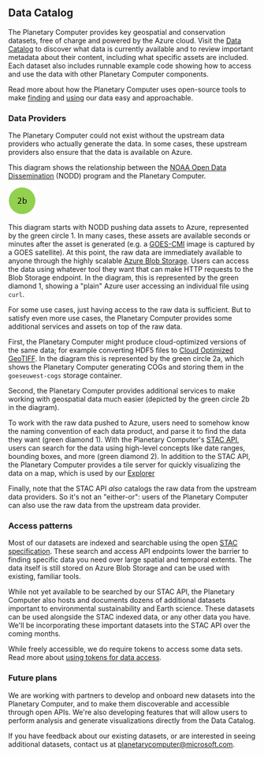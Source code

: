 ## Data Catalog

The Planetary Computer provides key geospatial and conservation datasets,
free of charge and powered by the Azure cloud. Visit the [Data
Catalog](https://planetarycomputer.microsoft.com/catalog) to discover what
data is currently available and to review important metadata about their
content, including what specific assets are included. Each dataset also
includes runnable example code showing how to access and use the data with
other Planetary Computer components.

Read more about how the Planetary Computer uses open-source tools to make
[finding](../quickstarts/reading-stac.ipynb) and [using](./computing.md) our
data easy and approachable.

### Data Providers

The Planetary Computer could not exist without the upstream data providers who
actually generate the data. In some cases, these upstream providers also ensure
that the data is available on Azure.

This diagram shows the relationship between the
[NOAA Open Data Dissemination](https://www.noaa.gov/information-technology/open-data-dissemination)
(NODD) program and the Planetary Computer.

![NODD Diagram](./images/nodd-diagram.png)

This diagram starts with NODD pushing data assets to Azure, represented by the
green circle 1. In many cases, these assets are available seconds or minutes
after the asset is generated (e.g. a
[GOES-CMI](https://planetarycomputer.microsoft.com/dataset/goes-cmi) image is
captured by a GOES satellite). At this point, the raw data are immediately
available to anyone through the highly scalable [Azure Blob
Storage](https://learn.microsoft.com/en-us/azure/storage/blobs/storage-blobs-overview).
Users can access the data using whatever tool they want that can make HTTP
requests to the Blob Storage endpoint. In the diagram, this is represented by
the green diamond 1, showing a "plain" Azure user accessing an individual file
using `curl`.

For some use cases, just having access to the raw data is sufficient. But to satisfy even more use
cases, the Planetary Computer provides some additional services and assets on top of the raw data.

First, the Planetary Computer might produce cloud-optimized versions of the same data;
for example converting HDF5 files to [Cloud Optimized GeoTIFF](https://www.cogeo.org/).
In the diagram this is represented by the green circle 2a, which shows the Planetary Computer
generating COGs and storing them in the `goeseuwest-cogs` storage container.

Second, the Planetary Computer provides additional services to make working
with geospatial data much easier (depicted by the green circle 2b in the diagram).

To work with the raw data pushed to Azure, users need to somehow know the naming
convention of each data product, and parse it to find the data they want (green
diamond 1). With the Planetary Computer's [STAC API](../quickstarts/reading-stac.ipynb), users can search for the data using
high-level concepts like date ranges, bounding boxes, and more (green diamond
2). In addition to the STAC API, the Planetary Computer provides a tile server
for quickly visualizing the data on a map, which is used by our
[Explorer](../overview/explorer.md)

Finally, note that the STAC API *also* catalogs the raw data from the upstream
data providers. So it's not an "either-or": users of the Planetary Computer can
also use the raw data from the upstream data provider.

### Access patterns

Most of our datasets are 
indexed and searchable using the open [STAC specification](https://stacspec.org/).
These search and access API endpoints lower the barrier to finding specific
data you need over large spatial and temporal extents. The data itself is
still stored on Azure Blob Storage and can be used with existing, familiar
tools.

While not yet available to be searched by our STAC API, the Planetary
Computer also hosts and documents dozens of additional datasets important to
environmental sustainability and Earth science. These datasets can be used
alongside the STAC indexed data, or any other data you have. We'll be
incorporating these important datasets into the STAC API over the coming
months.

While freely accessible, we do require tokens to access some data sets. Read
more about [using tokens for data access](sas.md).

### Future plans

We are working with partners to develop and
onboard new datasets into the Planetary Computer, and to make them discoverable
and accessible through open APIs. We're also developing features that will
allow users to perform analysis and generate visualizations directly from the
Data Catalog.

If you have feedback about our existing datasets, or are interested in seeing
additional datasets, contact us at <a href="mailto:planetarycomputer@microsoft.com">planetarycomputer@microsoft.com</a>.
